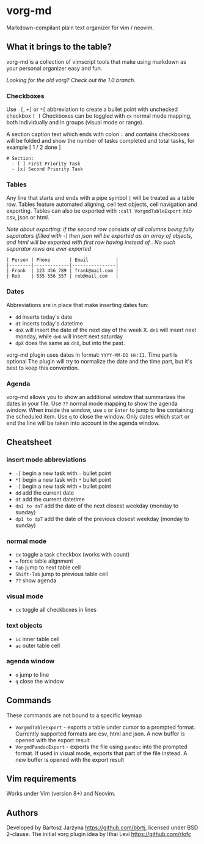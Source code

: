 # vorg-md
Markdown-compilant plain text organizer for vim / neovim.

## What it brings to the table?

vorg-md is a collection of vimscript tools that make using markdown as your personal organizer easy and fun.

_Looking for the old vorg? Check out the 1.0 branch._

### Checkboxes
Use `-[`, `+[` or `*[` abbreviation to create a bullet point with unchecked checkbox `[ ]`
Checkboxes can be toggled with `cx` normal mode mapping, both individually and in groups (visual mode or range).

A section caption text which ends with colon `:` and contains checkboxes will be folded and show the number of tasks completed and total tasks, for example [ 1 / 2 done ]

```
# Section:
  - [ ] First Priority Task
  - [x] Second Priority Task
```

### Tables
Any line that starts and ends with a pipe symbol `|` will be treated as a table row.
Tables feature automated aligning, cell text objects, cell navigation and exporting.
Tables can also be exported with `:call VorgmdTableExport` into csv, json or html.

_Note about exporting: if the second row consists of all columns being fully separators (filled with -) then json will be exported as an array of objects, and html will be exported with first row having <th> instead of <td>. No such separator rows are ever exported_

```
| Person | Phone       | Email          |
|--------|-------------|----------------|
| Frank  | 123 456 789 | frank@mail.com |
| Rob    | 555 556 557 | rob@mail.com   |
```

### Dates
Abbreviations are in place that make inserting dates fun:
- `dd` inserts today's date
- `dt` inserts today's datetime
- `dnX` will insert the date of the next day of the week X. `dn1` will insert next monday, while `dn6` will insert next saturday
- `dpX` does the same as `dnX`, but into the past.

vorg-md plugin uses dates in format: `YYYY-MM-DD HH:II`. Time part is optional
The plugin will try to normalize the date and the time part, but it's best to keep this convention.

### Agenda
vorg-md allows you to show an additional window that summarizes the dates in your file. Use `??` normal mode mapping to show the agenda window.
When inside the window, use `o` or `Enter` to jump to line containing the scheduled item. Use `q` to close the window.
Only dates which start or end the line will be taken into account in the agenda window.

Cheatsheet
---------

### insert mode abbreviations
- `-[` begin a new task with `-` bullet point
- `*[` begin a new task with `*` bullet point
- `-[` begin a new task with `+` bullet point
- `dd` add the current date
- `dt` add the current datetime
- `dn1 to dn7` add the date of the next closest weekday (monday to sunday)
- `dp1 to dp7` add the date of the previous closest weekday (monday to sunday)

### normal mode
- `cx` toggle a task checkbox (works with count)
- `=` force table alignment
- `Tab` jump to next table cell
- `Shift-Tab` jump to previous table cell
- `??` show agenda

### visual mode
- `cx` toggle all checkboxes in lines

### text objects
- `ic` inner table cell
- `ac` outer table cell

### agenda window
- `o` jump to line
- `q` close the window

Commands
--------
These commands are not bound to a specific keymap

- `VorgmdTableExport` - exports a table under cursor to a prompted format. Currently supported formats are csv, html and json. A new buffer is opened with the export result
- `VorgmdPandocExport` - exports the file using `pandoc` into the prompted format. If used in visual mode, exports that part of the file instead. A new buffer is opened with the export result

Vim requirements
----------------

Works under Vim (version 8+) and Neovim.

Authors
---------------
Developed by Bartosz Jarzyna <https://github.com/bbrtj>, licensed under BSD 2-clause.
The initial vorg plugin idea by Ithai Levi <https://github.com/rlofc>


